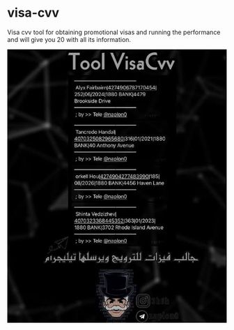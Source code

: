 # visa-cvv
Visa cvv tool for obtaining promotional visas and running the performance and will give you 20 with all its information. 

![](photo_visa.jpg)
